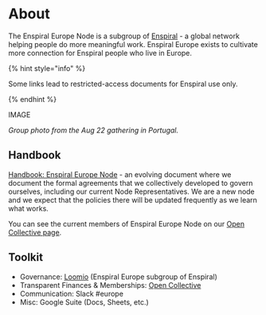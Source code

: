 # About

The Enspiral Europe Node is a subgroup of [Enspiral](https://enspiral.com) - a global network helping people do more meaningful work. Enspiral Europe exists to cultivate more connection for Enspiral people who live in Europe.

{% hint style="info" %}

Some links lead to restricted-access documents for Enspiral use only.

{% endhint %}

IMAGE

*Group photo from the Aug 22 gathering in Portugal.*

## Handbook
[Handbook: Enspiral Europe Node](https://docs.google.com/document/d/1OJfuUqFkm4ALaId50GIWSt9OCqedt1vtYqdojvoWRfw/edit#) - an evolving document where we document the formal agreements that we collectively developed to govern ourselves, including our current Node Representatives. We are a new node and we expect that the policies there will be updated frequently as we learn what works.

You can see the current members of Enspiral Europe Node on our [Open Collective page](https://opencollective.com/enspiral-europe).

## Toolkit
- Governance: [Loomio](https://www.loomio.org/enspiral-europe/) (Enspiral Europe subgroup of Enspiral)
- Transparent Finances & Memberships: [Open Collective](https://opencollective.com/enspiral-europe)
- Communication: Slack #europe
- Misc: Google Suite (Docs, Sheets, etc.)

